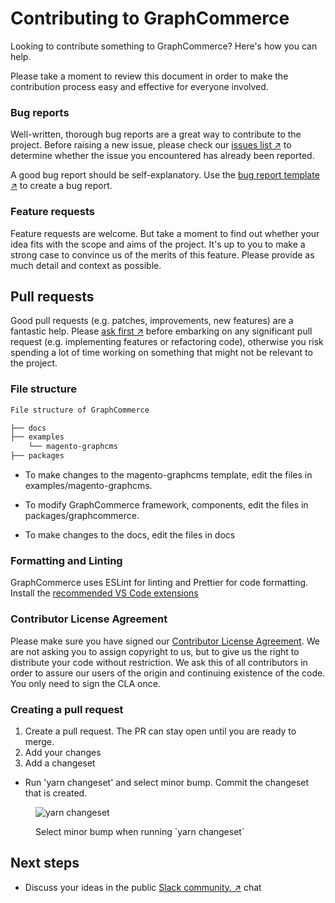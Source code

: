 # Contributing to GraphCommerce

Looking to contribute something to GraphCommerce? Here's how you can help.

Please take a moment to review this document in order to make the contribution
process easy and effective for everyone involved.

### Bug reports

Well-written, thorough bug reports are a great way to contribute to the project.
Before raising a new issue, please check our
[issues list ↗](https://github.com/graphcommerce-org/graphcommerce/issues) to
determine whether the issue you encountered has already been reported.

A good bug report should be self-explanatory. Use the
[bug report template ↗](https://github.com/graphcommerce-org/graphcommerce/issues/new/choose)
to create a bug report.

### Feature requests

Feature requests are welcome. But take a moment to find out whether your idea
fits with the scope and aims of the project. It's up to you to make a strong
case to convince us of the merits of this feature. Please provide as much detail
and context as possible.

## Pull requests

Good pull requests (e.g. patches, improvements, new features) are a fantastic
help. Please
[ask first ↗](https://join.slack.com/t/graphcommerce/shared_invite/zt-11rmgq1ad-F~0daNtKcSvtcC4eQRzjeQ)
before embarking on any significant pull request (e.g. implementing features or
refactoring code), otherwise you risk spending a lot of time working on
something that might not be relevant to the project.

### File structure

```txt
File structure of GraphCommerce

├── docs
├── examples
    └── magento-graphcms
├── packages
```

- To make changes to the magento-graphcms template, edit the files in
  examples/magento-graphcms.

- To modify GraphCommerce framework, components, edit the files in
  packages/graphcommerce.

- To make changes to the docs, edit the files in docs

### Formatting and Linting

GraphCommerce uses ESLint for linting and Prettier for code formatting. Install
the [recommended VS Code extensions](../docs/getting-started/vscode.md)

### Contributor License Agreement

Please make sure you have signed our [Contributor License Agreement](). We are
not asking you to assign copyright to us, but to give us the right to distribute
your code without restriction. We ask this of all contributors in order to
assure our users of the origin and continuing existence of the code. You only
need to sign the CLA once.

### Creating a pull request

1. Create a pull request. The PR can stay open until you are ready to merge.
2. Add your changes
3. Add a changeset

- Run 'yarn changeset' and select minor bump. Commit the changeset that is
  created.

<figure>

![yarn changeset](https://user-images.githubusercontent.com/1251986/157868337-0fa27e88-cf35-4e38-a59c-72c72ef6b054.jpg)

  <figcaption>Select minor bump when running `yarn changeset`</figcaption>
</figure>

## Next steps

- Discuss your ideas in the public
  [ Slack community. ↗](https://join.slack.com/t/graphcommerce/shared_invite/zt-11rmgq1ad-F~0daNtKcSvtcC4eQRzjeQ)
  chat
